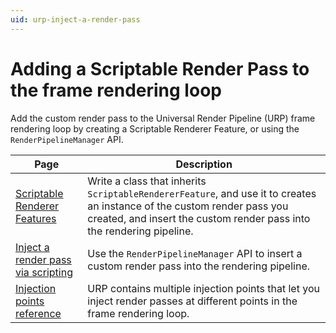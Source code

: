 ```yaml
---
uid: urp-inject-a-render-pass
---
```

# Adding a Scriptable Render Pass to the frame rendering loop

Add the custom render pass to the Universal Render Pipeline (URP) frame rendering loop by creating a Scriptable Renderer Feature, or using the `RenderPipelineManager` API.

|Page|Description|
|-|-|
| [Scriptable Renderer Features](renderer-features/scriptable-renderer-features/scriptable-renderer-features-landing.md) | Write a class that inherits `ScriptableRendererFeature`, and use it to creates an instance of the custom render pass you created, and insert the custom render pass into the rendering pipeline. |
| [Inject a render pass via scripting](customize/inject-render-pass-via-script.md) | Use the `RenderPipelineManager` API to insert a custom render pass into the rendering pipeline. |
| [Injection points reference](customize/custom-pass-injection-points.md) | URP contains multiple injection points that let you inject render passes at different points in the frame rendering loop. |


